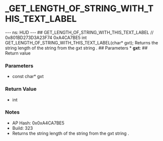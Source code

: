 # _GET_LENGTH_OF_STRING_WITH_THIS_TEXT_LABEL

--- ns: HUD --- ## GET_LENGTH_OF_STRING_WITH_THIS_TEXT_LABEL  // 0x801BD273D3A23F74 0xA4CA7BE5 int GET_LENGTH_OF_STRING_WITH_THIS_TEXT_LABEL(char* gxt);  Returns the string length of the string from the gxt string .  ## Parameters * **gxt**:  ## Return value

### Parameters
* const char* gxt

### Return Value
* int

### Notes
* AP Hash: 0x0xA4CA7BE5
* Build: 323
* Returns the string length of the string from the gxt string .


